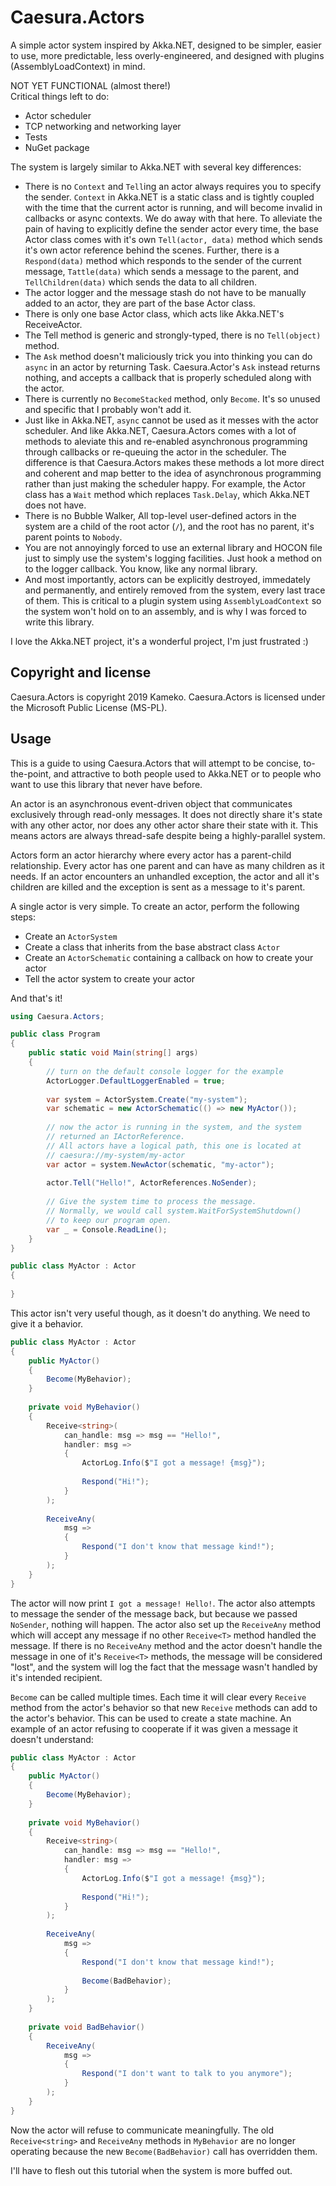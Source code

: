 
# Caesura.Actors

A simple actor system inspired by Akka.NET, designed to be simpler, easier to use, more predictable, less overly-engineered, and designed with plugins (AssemblyLoadContext) in mind.

NOT YET FUNCTIONAL (almost there!)  
Critical things left to do:
 - Actor scheduler
 - TCP networking and networking layer
 - Tests
 - NuGet package

The system is largely similar to Akka.NET with several key differences:
 - There is no `Context` and `Tell`ing an actor always requires you to specify the sender. `Context` in Akka.NET is a static class and is tightly coupled with the time that the current actor is running, and will become invalid in callbacks or async contexts. We do away with that here. To alleviate the pain of having to explicitly define the sender actor every time, the base Actor class comes with it's own `Tell(actor, data)` method which sends it's own actor reference behind the scenes. Further, there is a `Respond(data)` method which responds to the sender of the current message, `Tattle(data)` which sends a message to the parent, and `TellChildren(data)` which sends the data to all children.
 - The actor logger and the message stash do not have to be manually added to an actor, they are part of the base Actor class.
 - There is only one base Actor class, which acts like Akka.NET's ReceiveActor.
 - The Tell method is generic and strongly-typed, there is no `Tell(object)` method.
 - The `Ask` method doesn't maliciously trick you into thinking you can do `async` in an actor by returning Task. Caesura.Actor's `Ask` instead returns nothing, and accepts a callback that is properly scheduled along with the actor.
 - There is currently no `BecomeStacked` method, only `Become`. It's so unused and specific that I probably won't add it.
 - Just like in Akka.NET, `async` cannot be used as it messes with the actor scheduler. And like Akka.NET, Caesura.Actors comes with a lot of methods to aleviate this and re-enabled asynchronous programming through callbacks or re-queuing the actor in the scheduler. The difference is that Caesura.Actors makes these methods a lot more direct and coherent and map better to the idea of asynchronous programming rather than just making the scheduler happy. For example, the Actor class has a `Wait` method which replaces `Task.Delay`, which Akka.NET does not have.
 - There is no Bubble Walker, All top-level user-defined actors in the system are a child of the root actor (`/`), and the root has no parent, it's parent points to `Nobody`.
 - You are not annoyingly forced to use an external library and HOCON file just to simply use the system's logging facilities. Just hook a method on to the logger callback. You know, like any normal library.
 - And most importantly, actors can be explicitly destroyed, immedately and permanently, and entirely removed from the system, every last trace of them. This is critical to a plugin system using `AssemblyLoadContext` so the system won't hold on to an assembly, and is why I was forced to write this library.

I love the Akka.NET project, it's a wonderful project, I'm just frustrated :)

## Copyright and license

Caesura.Actors is copyright 2019 Kameko. Caesura.Actors is licensed under the Microsoft Public License (MS-PL).

## Usage

This is a guide to using Caesura.Actors that will attempt to be concise, to-the-point, and attractive to both people used to Akka.NET or to people who want to use this library that never have before.

An actor is an asynchronous event-driven object that communicates exclusively through read-only messages. It does not directly share it's state with any other actor, nor does any other actor share their state with it. This means actors are always thread-safe despite being a highly-parallel system.

Actors form an actor hierarchy where every actor has a parent-child relationship. Every actor has one parent and can have as many children as it needs. If an actor encounters an unhandled exception, the actor and all it's children are killed and the exception is sent as a message to it's parent.

A single actor is very simple. To create an actor, perform the following steps:
 - Create an `ActorSystem`
 - Create a class that inherits from the base abstract class `Actor`
 - Create an `ActorSchematic` containing a callback on how to create your actor
 - Tell the actor system to create your actor

And that's it!

```cs
using Caesura.Actors;

public class Program
{
    public static void Main(string[] args)
    {
        // turn on the default console logger for the example
        ActorLogger.DefaultLoggerEnabled = true;
        
        var system = ActorSystem.Create("my-system");
        var schematic = new ActorSchematic(() => new MyActor());
        
        // now the actor is running in the system, and the system
        // returned an IActorReference.
        // All actors have a logical path, this one is located at
        // caesura://my-system/my-actor
        var actor = system.NewActor(schematic, "my-actor");
        
        actor.Tell("Hello!", ActorReferences.NoSender);
        
        // Give the system time to process the message.
        // Normally, we would call system.WaitForSystemShutdown()
        // to keep our program open.
        var _ = Console.ReadLine();
    }
}

public class MyActor : Actor
{
    
}
```

This actor isn't very useful though, as it doesn't do anything. We need to give it a behavior.

```cs
public class MyActor : Actor
{
    public MyActor()
    {
        Become(MyBehavior);
    }
    
    private void MyBehavior()
    {
        Receive<string>(
            can_handle: msg => msg == "Hello!",
            handler: msg =>
            {
                ActorLog.Info($"I got a message! {msg}");
                
                Respond("Hi!");
            }
        );
        
        ReceiveAny(
            msg =>
            {
                Respond("I don't know that message kind!");
            }
        );
    }
}
```

The actor will now print `I got a message! Hello!`. The actor also attempts to message the sender of the message back, but because we passed `NoSender`, nothing will happen. The actor also set up the `ReceiveAny` method which will accept any message if no other `Receive<T>` method handled the message. If there is no `ReceiveAny` method and the actor doesn't handle the message in one of it's `Receive<T>` methods, the message will be considered "lost", and the system will log the fact that the message wasn't handled by it's intended recipient.

`Become` can be called multiple times. Each time it will clear every `Receive` method from the actor's behavior so that new `Receive` methods can add to the actor's behavior. This can be used to create a state machine. An example of an actor refusing to cooperate if it was given a message it doesn't understand:

```cs
public class MyActor : Actor
{
    public MyActor()
    {
        Become(MyBehavior);
    }
    
    private void MyBehavior()
    {
        Receive<string>(
            can_handle: msg => msg == "Hello!",
            handler: msg =>
            {
                ActorLog.Info($"I got a message! {msg}");
                
                Respond("Hi!");
            }
        );
        
        ReceiveAny(
            msg =>
            {
                Respond("I don't know that message kind!");
                
                Become(BadBehavior);
            }
        );
    }
    
    private void BadBehavior()
    {
        ReceiveAny(
            msg =>
            {
                Respond("I don't want to talk to you anymore");
            }
        );
    }
}
```

Now the actor will refuse to communicate meaningfully. The old `Receive<string>` and `ReceiveAny` methods in `MyBehavior` are no longer operating because the new `Become(BadBehavior)` call has overridden them.

I'll have to flesh out this tutorial when the system is more buffed out.
